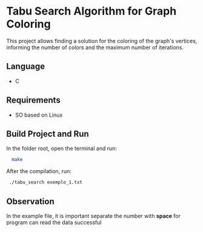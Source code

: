 # Tabu Search Algorithm for Graph Coloring
This project allows finding a solution for the coloring of the graph's vertices, informing the number of colors and the maximum number of iterations. 

## Language
  * C

## Requirements
  * SO based on Linux
  
## Build Project and Run

In the folder root, open the terminal and run:

```bash
  make
```

After the compilation, run:

```bash
 ./tabu_search exemplo_1.txt
```
 
## Observation

In the example file, it is important separate the number with **space** for program can read the data successful
